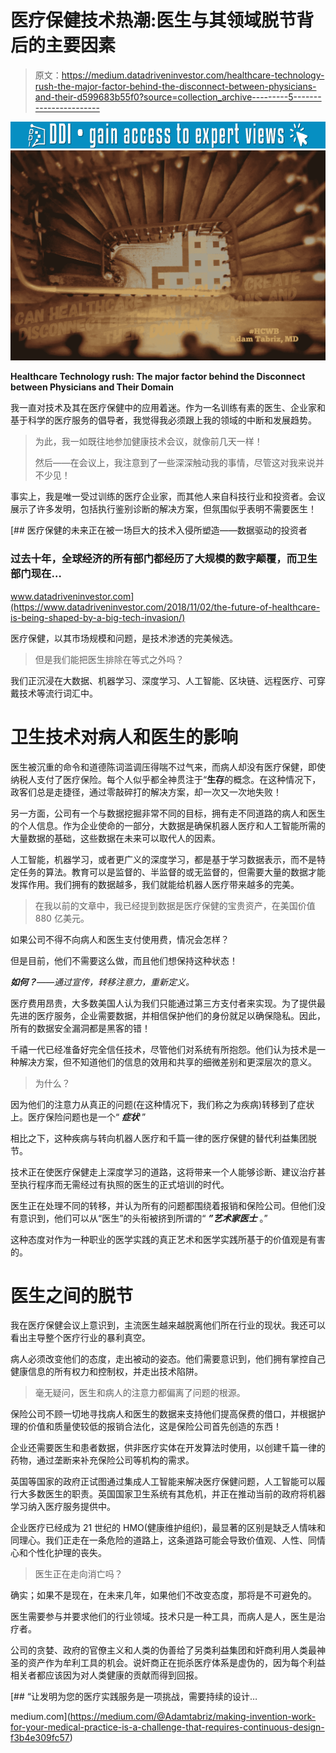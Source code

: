 # 医疗保健技术热潮:医生与其领域脱节背后的主要因素

> 原文：<https://medium.datadriveninvestor.com/healthcare-technology-rush-the-major-factor-behind-the-disconnect-between-physicians-and-their-d599683b55f0?source=collection_archive---------5----------------------->

[![](img/548bfd4cd553511ed06cf5deb89b85b2.png)](http://www.track.datadriveninvestor.com/1B9E)![](img/af03f7488273d41b2250109f7b5d100c.png)

**Healthcare Technology rush: The major factor behind the Disconnect between Physicians and Their Domain**

我一直对技术及其在医疗保健中的应用着迷。作为一名训练有素的医生、企业家和基于科学的医疗服务的倡导者，我觉得我必须跟上我的领域的中断和发展趋势。

> 为此，我一如既往地参加健康技术会议，就像前几天一样！
> 
> 然后——在会议上，我注意到了一些深深触动我的事情，尽管这对我来说并不少见！

事实上，我是唯一受过训练的医疗企业家，而其他人来自科技行业和投资者。会议展示了许多发明，包括执行鉴别诊断的解决方案，但氛围似乎表明不需要医生！

[](https://www.datadriveninvestor.com/2018/11/02/the-future-of-healthcare-is-being-shaped-by-a-big-tech-invasion/) [## 医疗保健的未来正在被一场巨大的技术入侵所塑造——数据驱动的投资者

### 过去十年，全球经济的所有部门都经历了大规模的数字颠覆，而卫生部门现在…

www.datadriveninvestor.com](https://www.datadriveninvestor.com/2018/11/02/the-future-of-healthcare-is-being-shaped-by-a-big-tech-invasion/) 

医疗保健，以其市场规模和问题，是技术渗透的完美候选。

> 但是我们能把医生排除在等式之外吗？

我们正沉浸在大数据、机器学习、深度学习、人工智能、区块链、远程医疗、可穿戴技术等流行词汇中。

# 卫生技术对病人和医生的影响

医生被沉重的命令和道德陈词滥调压得喘不过气来，而病人却没有医疗保健，即使纳税人支付了医疗保险。每个人似乎都全神贯注于“**生存**的概念。在这种情况下，政客们总是走捷径，通过零敲碎打的解决方案，却一次又一次地失败！

另一方面，公司有一个与数据挖掘非常不同的目标，拥有走不同道路的病人和医生的个人信息。作为企业使命的一部分，大数据是确保机器人医疗和人工智能所需的大量数据的基础，这些数据在未来可以取代人的因素。

人工智能，机器学习，或者更广义的深度学习，都是基于学习数据表示，而不是特定任务的算法。教育可以是监督的、半监督的或无监督的，但需要大量的数据才能发挥作用。我们拥有的数据越多，我们就能给机器人医疗带来越多的完美。

> 在我以前的文章中，我已经提到数据是医疗保健的宝贵资产，在美国价值 880 亿美元。

如果公司不得不向病人和医生支付使用费，情况会怎样？

但是目前，他们不需要这么做，而且他们想保持这种状态！

***如何？****——通过宣传，转移注意力，重新定义。*

医疗费用昂贵，大多数美国人认为我们只能通过第三方支付者来实现。为了提供最先进的医疗服务，企业需要数据，并相信保护他们的身份就足以确保隐私。因此，所有的数据安全漏洞都是黑客的错！

千禧一代已经准备好完全信任技术，尽管他们对系统有所抱怨。他们认为技术是一种解决方案，但不知道他们的信息的效用和共享的细微差别和更深层次的意义。

> 为什么？

因为他们的注意力从真正的问题(在这种情况下，我们称之为疾病)转移到了症状上。医疗保险问题也是一个“ ***症状*** ”

相比之下，这种疾病与转向机器人医疗和千篇一律的医疗保健的替代利益集团脱节。

技术正在使医疗保健走上深度学习的道路，这将带来一个人能够诊断、建议治疗甚至执行程序而无需经过有执照的医生的正式培训的时代。

医生正在处理不同的转移，并认为所有的问题都围绕着报销和保险公司。但他们没有意识到，他们可以从“医生”的头衔被挤到所谓的“ ***”艺术家医士*** 。”

这种态度对作为一种职业的医学实践的真正艺术和医学实践所基于的价值观是有害的。

# 医生之间的脱节

我在医疗保健会议上意识到，主流医生越来越脱离他们所在行业的现状。我还可以看出主导整个医疗行业的暴利真空。

病人必须改变他们的态度，走出被动的姿态。他们需要意识到，他们拥有掌控自己健康信息的所有权力和控制权，并走出技术陷阱。

> 毫无疑问，医生和病人的注意力都偏离了问题的根源。

保险公司不顾一切地寻找病人和医生的数据来支持他们提高保费的借口，并根据护理的价值和质量使较低的报销合法化，这是保险公司首先创造的东西！

企业还需要医生和患者数据，供非医疗实体在开发算法时使用，以创建千篇一律的药物，通过垄断来补充保险公司等机构的需求。

英国等国家的政府正试图通过集成人工智能来解决医疗保健问题，人工智能可以履行大多数医生的职责。英国国家卫生系统有其危机，并正在推动当前的政府将机器学习纳入医疗服务提供中。

企业医疗已经成为 21 世纪的 HMO(健康维护组织)，最显著的区别是缺乏人情味和同理心。我们正走在一条危险的道路上，这条道路可能会导致价值观、人性、同情心和个性化护理的丧失。

> 医生正在走向消亡吗？

确实；如果不是现在，在未来几年，如果他们不改变态度，那将是不可避免的。

医生需要参与并要求他们的行业领域。技术只是一种工具，而病人是人，医生是治疗者。

公司的贪婪、政府的官僚主义和人类的伪善给了另类利益集团和奸商利用人类最神圣的资产作为牟利工具的机会。说奸商正在扼杀医疗体系是虚伪的，因为每个利益相关者都应该因为对人类健康的贡献而得到回报。

[](https://medium.com/@Adamtabriz/making-invention-work-for-your-medical-practice-is-a-challenge-that-requires-continuous-design-f3b4e309fc57) [## “让发明为您的医疗实践服务是一项挑战，需要持续的设计…

medium.com](https://medium.com/@Adamtabriz/making-invention-work-for-your-medical-practice-is-a-challenge-that-requires-continuous-design-f3b4e309fc57)